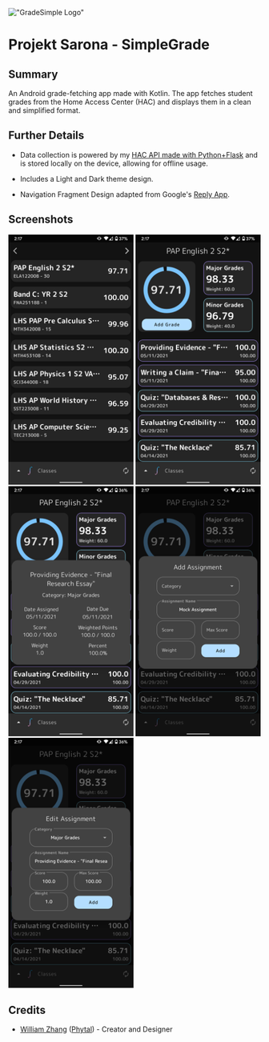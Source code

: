 !["GradeSimple Logo"](https://i.imgur.com/lMhRHdn.png)

# Projekt Sarona - SimpleGrade

## Summary 
An Android grade-fetching app made with Kotlin. The app fetches student grades from the Home Access Center (HAC) and displays them in a clean and simplified format.

## Further Details
- Data collection is powered by my [HAC API made with Python+Flask](https://github.com/Phytal/HomeAccessCenter-Flask-API) and is stored locally on the device, allowing for offline usage.

- Includes a Light and Dark theme design.

- Navigation Fragment Design adapted from Google's [Reply App](https://github.com/material-components/material-components-android-examples/tree/develop/Reply).

## Screenshots 
<img src="screenshots/sc_home.png" height="500">
<img src="screenshots/sc_courseview.png" height="500">
<img src="screenshots/sc_details.png" height="500">
<img src="screenshots/sc_add.png" height="500">
<img src="screenshots/sc_edit.png" height="500">

## Credits
- [William Zhang](https://www.linkedin.com/in/william-zhang-452141191/) ([Phytal](https://github.com/Phytal)) - Creator and Designer
